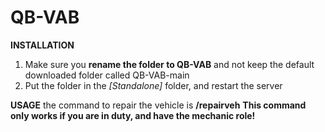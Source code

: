 # QB-VAB
**INSTALLATION**
1) Make sure you **rename the folder to QB-VAB** and not keep the default downloaded folder called QB-VAB-main
2) Put the folder in the *[Standalone]* folder, and restart the server

**USAGE**
the command to repair the vehicle is **/repairveh**
**This command only works if you are in duty, and have the mechanic role!**
